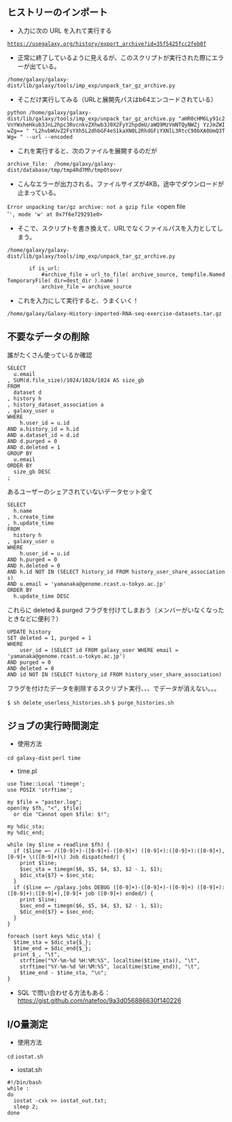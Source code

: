 
ヒストリーのインポート
----------------------

-   入力に次の URL を入れて実行する

[`https://usegalaxy.org/history/export_archive?id=35f5425fcc2feb0f`](https://usegalaxy.org/history/export_archive?id=35f5425fcc2feb0f)

-   正常に終了しているように見えるが、このスクリプトが実行された際にエラーが出ている。

`/home/galaxy/galaxy-dist/lib/galaxy/tools/imp_exp/unpack_tar_gz_archive.py`

-   そこだけ実行してみる（URLと展開先パスはb64エンコードされている）

`python /home/galaxy/galaxy-dist/lib/galaxy/tools/imp_exp/unpack_tar_gz_archive.py "aHR0cHM6Ly91c2VnYWxheHkub3JnL2hpc3RvcnkvZXhwb3J0X2FyY2hpdmU/aWQ9MzVmNTQyNWZj YzJmZWIwZg== " "L2hvbWUvZ2FsYXh5L2dhbGF4eS1kaXN0L2RhdGFiYXNlL3RtcC90bXA0UmQ3TWg= " --url --encoded`

-   これを実行すると、次のファイルを展開するのだが

`archive_file:  /home/galaxy/galaxy-dist/database/tmp/tmp4Rd7Mh/tmpOtoovr`

-   こんなエラーが出力される。ファイルサイズが4KB。途中でダウンロードが止まっている。

`Error unpacking tar/gz archive: not a gzip file `<open file '<stderr>`', mode 'w' at 0x7f6e729291e0>`

-   そこで、スクリプトを書き換えて、URLでなくファイルパスを入力としてしまう。

`/home/galaxy/galaxy-dist/lib/galaxy/tools/imp_exp/unpack_tar_gz_archive.py`

`       if is_url:`
`           #archive_file = url_to_file( archive_source, tempfile.NamedTemporaryFile( dir=dest_dir ).name )`
`           archive_file = archive_source`

-   これを入力にして実行すると、うまくいく！

`/home/galaxy/Galaxy-History-imported-RNA-seq-exercise-datasets.tar.gz`

不要なデータの削除
------------------

誰がたくさん使っているか確認

    SELECT
      u.email
    , SUM(d.file_size)/1024/1024/1024 AS size_gb
    FROM
      dataset d
    , history h
    , history_dataset_association a
    , galaxy_user u
    WHERE
        h.user_id = u.id
    AND a.history_id = h.id
    AND a.dataset_id = d.id
    AND d.purged = 0
    AND d.deleted = 1
    GROUP BY
      u.email
    ORDER BY
      size_gb DESC
    ;

あるユーザーのシェアされていないデータセット全て

    SELECT
      h.name
    , h.create_time
    , h.update_time
    FROM
      history h
    , galaxy_user u
    WHERE
        h.user_id = u.id
    AND h.purged = 0
    AND h.deleted = 0
    AND h.id NOT IN (SELECT history_id FROM history_user_share_association s)
    AND u.email = 'yamanaka@genome.rcast.u-tokyo.ac.jp'
    ORDER BY
      h.update_time DESC

これらに deleted & purged フラグを付けてしまおう（メンバーがいなくなったときなどに便利？）

    UPDATE history
    SET deleted = 1, purged = 1
    WHERE
        user_id = (SELECT id FROM galaxy_user WHERE email = 'yamanaka@genome.rcast.u-tokyo.ac.jp')
    AND purged = 0
    AND deleted = 0
    AND id NOT IN (SELECT history_id FROM history_user_share_association)

フラグを付けたデータを削除するスクリプト実行、、、でデータが消えない。。。

`$ sh delete_userless_histories.sh`
`$ purge_histories.sh`

ジョブの実行時間測定
--------------------

-   使用方法

`cd galaxy-dist`
`perl time`

-   time.pl

<!-- -->

    use Time::Local 'timegm';
    use POSIX 'strftime';

    my $file = "paster.log";
    open(my $fh, "<", $file)
      or die "Cannot open $file: $!";

    my %dic_sta;
    my %dic_end;

    while (my $line = readline $fh) {
      if ($line =~ /([0-9]+)-([0-9]+)-([0-9]+) ([0-9]+):([0-9]+):([0-9]+),[0-9]+ \(([0-9]+)\) Job dispatched/) {
        print $line;
        $sec_sta = timegm($6, $5, $4, $3, $2 - 1, $1);
        $dic_sta{$7} = $sec_sta;
      }
      if ($line =~ /galaxy.jobs DEBUG ([0-9]+)-([0-9]+)-([0-9]+) ([0-9]+):([0-9]+):([0-9]+),[0-9]+ job ([0-9]+) ended/) {
        print $line;
        $sec_end = timegm($6, $5, $4, $3, $2 - 1, $1);
        $dic_end{$7} = $sec_end;
      }
    }

    foreach (sort keys %dic_sta) {
      $time_sta = $dic_sta{$_};
      $time_end = $dic_end{$_};
      print $_, "\t",
        strftime("%Y-%m-%d %H:%M:%S", localtime($time_sta)), "\t",
        strftime("%Y-%m-%d %H:%M:%S", localtime($time_end)), "\t",
        $time_end - $time_sta, "\n";
    }

-   SQL で問い合わせる方法もある：　https://gist.github.com/natefoo/9a3d056886630f140226

I/O量測定
---------

-   使用方法

`cd`
`iostat.sh`

-   iostat.sh

<!-- -->

    #!/bin/bash
    while :
    do
      iostat -cxk >> iostat_out.txt;
      sleep 2;
    done
